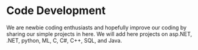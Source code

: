 # Code Development
We are newbie coding enthusiasts and hopefully improve our coding by sharing our simple projects in here. 
We will add here projects on asp.NET, .NET, python, ML, C, C#, C++, SQL, and Java. 
